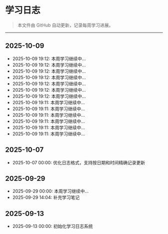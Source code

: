 # 学习日志

> 本文件由 GitHub 自动更新，记录每周学习进展。

---

## 2025-10-09
- 2025-10-09 19:12: 本周学习继续中...
- 2025-10-09 19:12: 本周学习继续中...
- 2025-10-09 19:12: 本周学习继续中...
- 2025-10-09 19:12: 本周学习继续中...
- 2025-10-09 19:12: 本周学习继续中...
- 2025-10-09 19:12: 本周学习继续中...
- 2025-10-09 19:12: 本周学习继续中...
- 2025-10-09 19:11: 本周学习继续中...
- 2025-10-09 19:11: 本周学习继续中...
- 2025-10-09 19:11: 本周学习继续中...
- 2025-10-09 19:11: 本周学习继续中...
- 2025-10-09 19:11: 本周学习继续中...
- 2025-10-09 19:11: 本周学习继续中...

## 2025-10-07

- 2025-10-07 00:00: 优化日志格式，支持按日期和时间精确记录更新

## 2025-09-29

- 2025-09-29 00:00: 本周学习继续中...
- 2025-09-29 14:04: 补充学习笔记

## 2025-09-13

- 2025-09-13 00:00: 初始化学习日志系统
